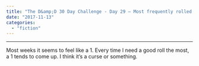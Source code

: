 ```yaml
---
title: "The D&amp;D 30 Day Challenge - Day 29 – Most frequently rolled # on a d20"
date: "2017-11-13"
categories: 
  - "fiction"
---
```


* * *

Most weeks it seems to feel like a 1. Every time I need a good roll the most, a 1 tends to come up. I think it’s a curse or something.

